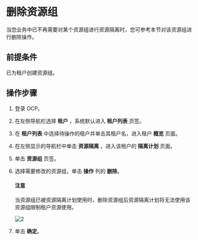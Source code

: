 # 删除资源组

当您业务中已不再需要对某个资源组进行资源隔离时，您可参考本节对该资源组进行删除操作。

## 前提条件

已为租户创建资源组。

## 操作步骤

1. 登录 OCP。

2. 在左侧导航栏选择 **租户** ，系统默认进入 **租户列表** 页签。

3. 在 **租户列表** 中选择待操作的租户并单击其租户名，进入租户 **概览** 页面。

4. 在左侧显示的导航栏中单击 **资源隔离** ，进入该租户的 **隔离计划** 页面。

5. 单击 **资源组** 页签。

6. 选择需要修改的资源组，单击 **操作** 列的 **删除**。

    <main id="notice" type='notice'>
    <h4>注意</h4>
    <p>当资源组已被资源隔离计划使用时，删除资源组后资源隔离计划将无法使用该资源组限制租户资源使用。</p>
    </main>

    ![2](https://obbusiness-private.oss-cn-shanghai.aliyuncs.com/doc/img/ocp/420/%E5%88%A0%E9%99%A4%E8%B5%84%E6%BA%90%E7%BB%84.png)

7. 单击 **确定**。
